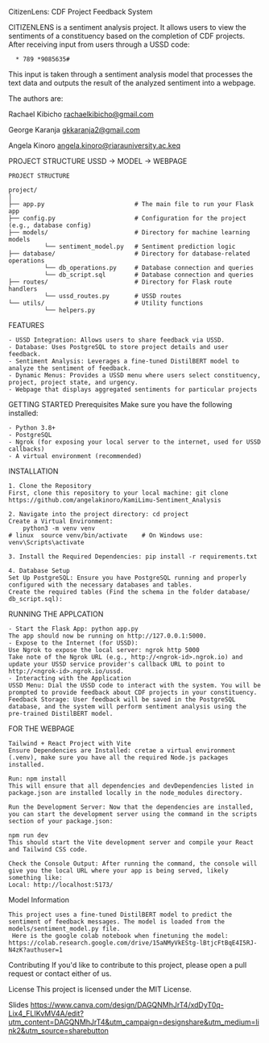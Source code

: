 CitizenLens: CDF Project Feedback System 

CITIZENLENS is a sentiment analysis project. It allows users to view the sentiments of a constituency based on the completion of CDF projects. After receiving input from users through a USSD code:
		
	  * 789 *9085635#
This input is taken through a sentiment analysis model that processes the text data and outputs the result of the analyzed sentiment into a webpage. 

The authors are: 

Rachael Kibicho 
rachaelkibicho@gmail.com 

George Karanja
gkkaranja2@gmail.com

Angela Kinoro
angela.kinoro@riarauniversity.ac.keq




  
PROJECT STRUCTURE   USSD ->  MODEL -> WEBPAGE


	PROJECT STRUCTURE 
	
	project/
	│
	├── app.py                         # The main file to run your Flask app	
	├── config.py                      # Configuration for the project (e.g., database config)	
	├── models/                        # Directory for machine learning models	
	          └── sentiment_model.py   # Sentiment prediction logic	
	├── database/                      # Directory for database-related operations	
	          └── db_operations.py     # Database connection and queries	
	          └── db_script.sql        # Database connection and queries	
	├── routes/                        # Directory for Flask route handlers	
	          └── ussd_routes.py       # USSD routes	
	└── utils/                         # Utility functions	
	          └── helpers.py   
	

     
FEATURES

	- USSD Integration: Allows users to share feedback via USSD.
	- Database: Uses PostgreSQL to store project details and user feedback.
	- Sentiment Analysis: Leverages a fine-tuned DistilBERT model to analyze the sentiment of feedback.
	- Dynamic Menus: Provides a USSD menu where users select constituency, project, project state, and urgency.
	- Webpage that displays aggregated sentiments for particular projects
	


GETTING STARTED
Prerequisites
Make sure you have the following installed:

	- Python 3.8+	
	- PostgreSQL
	- Ngrok (for exposing your local server to the internet, used for USSD callbacks)	
	- A virtual environment (recommended)
	



INSTALLATION

	1. Clone the Repository
	First, clone this repository to your local machine: git clone https://github.com/angelakinoro/KamiLimu-Sentiment_Analysis
	
	2. Navigate into the project directory: cd project
	Create a Virtual Environment:
		python3 -m venv venv
	# linux  source venv/bin/activate    # On Windows use: venv\Scripts\activate
 
	3. Install the Required Dependencies: pip install -r requirements.txt
 
	4. Database Setup
	Set Up PostgreSQL: Ensure you have PostgreSQL running and properly configured with the necessary databases and tables. 
	Create the required tables (Find the schema in the folder database/ db_script.sql):


RUNNING THE APPLCATION 


	- Start the Flask App: python app.py
	The app should now be running on http://127.0.0.1:5000.	
	- Expose to the Internet (for USSD):
	Use Ngrok to expose the local server: ngrok http 5000
	Take note of the Ngrok URL (e.g., http://<ngrok-id>.ngrok.io) and update your USSD service provider's callback URL to point to http://<ngrok-id>.ngrok.io/ussd.	
	- Interacting with the Application
	USSD Menu: Dial the USSD code to interact with the system. You will be prompted to provide feedback about CDF projects in your constituency.
	Feedback Storage: User feedback will be saved in the PostgreSQL database, and the system will perform sentiment analysis using the pre-trained DistilBERT model.

FOR THE WEBPAGE 

	Tailwind + React Project with Vite
	Ensure Dependencies are Installed: cretae a virtual environment (.venv), make sure you have all the required Node.js packages installed.
		
	Run: npm install
	This will ensure that all dependencies and devDependencies listed in package.json are installed locally in the node_modules directory.
	
	Run the Development Server: Now that the dependencies are installed, you can start the development server using the command in the scripts section of your package.json:
	
	npm run dev
	This should start the Vite development server and compile your React and Tailwind CSS code.
	
	Check the Console Output: After running the command, the console will give you the local URL where your app is being served, likely something like:
	Local: http://localhost:5173/

Model Information

	This project uses a fine-tuned DistilBERT model to predict the sentiment of feedback messages. The model is loaded from the models/sentiment_model.py file.
	 Here is the google colab notebook when finetuning the model: https://colab.research.google.com/drive/15aNMyVkEStg-lBtjcFtBqE4I5RJ-N4zK?authuser=1
 


Contributing
If you'd like to contribute to this project, please open a pull request or contact either of us.

License
This project is licensed under the MIT License.

Slides
https://www.canva.com/design/DAGQNMhJrT4/xdDyT0q-Lix4_FLIKvMV4A/edit?utm_content=DAGQNMhJrT4&utm_campaign=designshare&utm_medium=link2&utm_source=sharebutton


